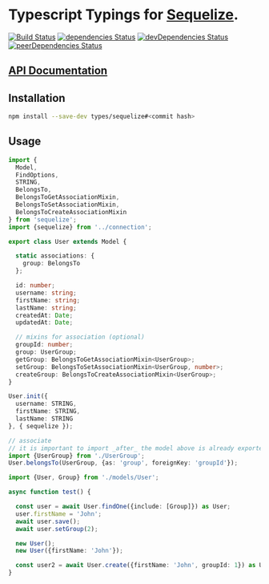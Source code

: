 
# Typescript Typings for [Sequelize](http://sequelizejs.com).

[![Build Status](https://travis-ci.org/types/sequelize.svg?branch=master)](https://travis-ci.org/types/sequelize)
[![dependencies Status](https://david-dm.org/types/sequelize/status.svg)](https://david-dm.org/types/sequelize)
[![devDependencies Status](https://david-dm.org/types/sequelize/dev-status.svg)](https://david-dm.org/types/sequelize?type=dev)
[![peerDependencies Status](https://david-dm.org/types/sequelize/peer-status.svg)](https://david-dm.org/types/sequelize?type=peer)

## [API Documentation](https://typed-sequelize.surge.sh)

## Installation

```bash
npm install --save-dev types/sequelize#<commit hash>
```

## Usage

```ts
import {
  Model,
  FindOptions,
  STRING,
  BelongsTo,
  BelongsToGetAssociationMixin,
  BelongsToSetAssociationMixin,
  BelongsToCreateAssociationMixin
} from 'sequelize';
import {sequelize} from '../connection';

export class User extends Model {

  static associations: {
    group: BelongsTo
  };

  id: number;
  username: string;
  firstName: string;
  lastName: string;
  createdAt: Date;
  updatedAt: Date;

  // mixins for association (optional)
  groupId: number;
  group: UserGroup;
  getGroup: BelongsToGetAssociationMixin<UserGroup>;
  setGroup: BelongsToSetAssociationMixin<UserGroup, number>;
  createGroup: BelongsToCreateAssociationMixin<UserGroup>;
}

User.init({
  username: STRING,
  firstName: STRING,
  lastName: STRING
}, { sequelize });

// associate
// it is important to import _after_ the model above is already exported so the circular reference works.
import {UserGroup} from './UserGroup';
User.belongsTo(UserGroup, {as: 'group', foreignKey: 'groupId'});
```

```ts
import {User, Group} from './models/User';

async function test() {

  const user = await User.findOne({include: [Group]}) as User;
  user.firstName = 'John';
  await user.save();
  await user.setGroup(2);

  new User();
  new User({firstName: 'John'});

  const user2 = await User.create({firstName: 'John', groupId: 1}) as User;
}
```
